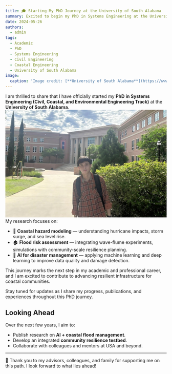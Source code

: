 ```yaml
---
title: 🎓 Starting My PhD Journey at the University of South Alabama
summary: Excited to begin my PhD in Systems Engineering at the University of South Alabama, USA.
date: 2024-05-26
authors:
  - admin
tags:
  - Academic
  - PhD
  - Systems Engineering
  - Civil Engineering
  - Coastal Engineering
  - University of South Alabama
image:
  caption: 'Image credit: [**University of South Alabama**](https://www.southalabama.edu/)'
---
```


I am thrilled to share that I have officially started my **PhD in Systems Engineering (Civil, Coastal, and Environmental Engineering Track)** at the **University of South Alabama**.  
![Starting my PhD at University of South Alabama](usa-campus.jpg)
My research focuses on:  
- 🌊 **Coastal hazard modeling** — understanding hurricane impacts, storm surge, and sea level rise.  
- 🏠 **Flood risk assessment** — integrating wave-flume experiments, simulations with community-scale resilience planning.  
- 🤖 **AI for disaster management** — applying machine learning and deep learning to improve data quality and damage detection.  

This journey marks the next step in my academic and professional career, and I am excited to contribute to advancing resilient infrastructure for coastal communities.  

Stay tuned for updates as I share my progress, publications, and experiences throughout this PhD journey.  

## Looking Ahead
Over the next few years, I aim to:  
- Publish research on **AI + coastal flood management**.  
- Develop an integrated **community resilience testbed**.  
- Collaborate with colleagues and mentors at USA and beyond.  

---

🙌 Thank you to my advisors, colleagues, and family for supporting me on this path. I look forward to what lies ahead!
